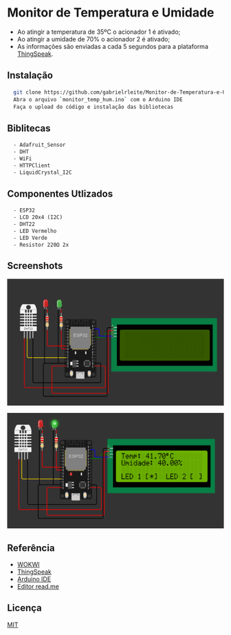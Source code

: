 
# Monitor de Temperatura e Umidade

- Ao atingir a temperatura de 35ºC o acionador 1 é ativado;
- Ao atingir a umidade de 70% o acionador 2 é ativado;
- As informações são enviadas a cada 5 segundos para a plataforma [ThingSpeak](https://thingspeak.com/channels/2144388).

## Instalação

```bash
  git clone https://github.com/gabrielrleite/Monitor-de-Temperatura-e-Umidade.git
  Abra o arquivo `monitor_temp_hum.ino` com o Arduino IDE
  Faça o upload do código e instalação das bibliotecas
```
## Biblitecas

```
  - Adafruit_Sensor
  - DHT
  - WiFi
  - HTTPClient
  - LiquidCrystal_I2C
```

## Componentes Utlizados

```
  - ESP32
  - LCD 20x4 (I2C)
  - DHT22
  - LED Vermelho
  - LED Verde
  - Resistor 220Ω 2x
```
## Screenshots

![Circuito Desligado](https://github.com/gabrielrleite/Monitor-de-Temperatura-e-Umidade/blob/main/src/Circuito.png)

![Circuito Ligado](https://github.com/gabrielrleite/Monitor-de-Temperatura-e-Umidade/blob/main/src/Circuito_2.png)


## Referência

 - [WOKWI](https://wokwi.com/projects/364472568698491905)
 - [ThingSpeak](https://thingspeak.com/channels/2144388)
 - [Arduino IDE](https://www.arduino.cc/en/software)
 - [Editor read.me](https://readme.so/pt/editor)


## Licença

[MIT](https://choosealicense.com/licenses/mit/)

